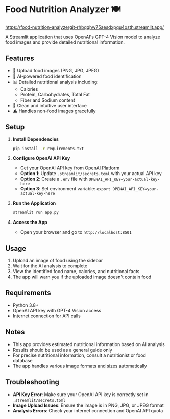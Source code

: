 # Food Nutrition Analyzer 🍽️

https://food-nutrition-analyzergit-rhbqqhw75aesdxpqu4osth.streamlit.app/

A Streamlit application that uses OpenAI's GPT-4 Vision model to analyze food images and provide detailed nutritional information.

## Features

- 📸 Upload food images (PNG, JPG, JPEG)
- 🤖 AI-powered food identification
- 📊 Detailed nutritional analysis including:
  - Calories
  - Protein, Carbohydrates, Total Fat
  - Fiber and Sodium content
- 🎨 Clean and intuitive user interface
- ⚠️ Handles non-food images gracefully

## Setup

1. **Install Dependencies**
   ```bash
   pip install -r requirements.txt
   ```

2. **Configure OpenAI API Key**
   - Get your OpenAI API key from [OpenAI Platform](https://platform.openai.com/api-keys)
   - **Option 1**: Update `.streamlit/secrets.toml` with your actual API key
   - **Option 2**: Create a `.env` file with `OPENAI_API_KEY=your-actual-key-here`
   - **Option 3**: Set environment variable: `export OPENAI_API_KEY=your-actual-key-here`

3. **Run the Application**
   ```bash
   streamlit run app.py
   ```

4. **Access the App**
   - Open your browser and go to `http://localhost:8501`

## Usage

1. Upload an image of food using the sidebar
2. Wait for the AI analysis to complete
3. View the identified food name, calories, and nutritional facts
4. The app will warn you if the uploaded image doesn't contain food

## Requirements

- Python 3.8+
- OpenAI API key with GPT-4 Vision access
- Internet connection for API calls

## Notes

- This app provides estimated nutritional information based on AI analysis
- Results should be used as a general guide only
- For precise nutritional information, consult a nutritionist or food database
- The app handles various image formats and sizes automatically

## Troubleshooting

- **API Key Error**: Make sure your OpenAI API key is correctly set in `.streamlit/secrets.toml`
- **Image Upload Issues**: Ensure the image is in PNG, JPG, or JPEG format
- **Analysis Errors**: Check your internet connection and OpenAI API quota

